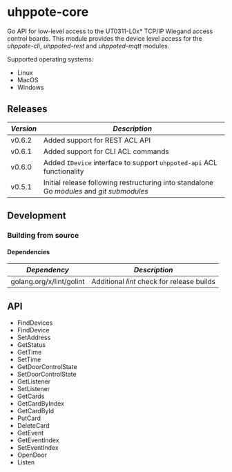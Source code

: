 # uhppote-core

Go API for low-level access to the UT0311-L0x* TCP/IP Wiegand access control boards. This module provides the device level
access for the *uhppote-cli*, *uhppoted-rest* and *uhppoted-mqtt* modules. 

Supported operating systems:
- Linux
- MacOS
- Windows

## Releases

| *Version* | *Description*                                                                             |
| --------- | ----------------------------------------------------------------------------------------- |
| v0.6.2    | Added support for REST ACL API                                                            |
| v0.6.1    | Added support for CLI ACL commands                                                        |
| v0.6.0    | Added `IDevice` interface to support `uhppoted-api` ACL functionality                     |
| v0.5.1    | Initial release following restructuring into standalone Go *modules* and *git submodules* |

## Development

### Building from source

#### Dependencies

| *Dependency*                        | *Description*                                          |
| ----------------------------------- | ------------------------------------------------------ |
| golang.org/x/lint/golint            | Additional *lint* check for release builds             |

## API

- FindDevices
- FindDevice
- SetAddress
- GetStatus
- GetTime
- SetTime
- GetDoorControlState
- SetDoorControlState
- GetListener
- SetListener
- GetCards
- GetCardByIndex
- GetCardById
- PutCard
- DeleteCard
- GetEvent
- GetEventIndex
- SetEventIndex
- OpenDoor
- Listen

